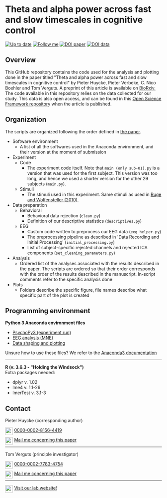 # Theta and alpha power across fast and slow timescales in cognitive control

[![Up to date](https://img.shields.io/github/last-commit/phuycke/alpha_theta_timescales)](https://img.shields.io/github/last-commit/phuycke/alpha_theta_timescales)
[![Follow me](https://img.shields.io/twitter/follow/PieterHuycke?style=social)](https://twitter.com/PieterHuycke)
[![DOI paper](https://img.shields.io/badge/Paper-https%3A%2F%2Fdoi.org%2F10.1111%2Fejn.15320-blue)](https://doi.org/10.1111/ejn.15320)
[![DOI data](https://img.shields.io/badge/Data-%20%20https%3A%2F%2Fdoi.org%2F10.5281%2Fzenodo.4659714-blue)](https://doi.org/10.5281/zenodo.4659714)

## Overview

This GitHub repository contains the code used for the analysis and plotting done in the paper titled "Theta and alpha power across fast and slow timescales in cognitive control" by Pieter Huycke, Pieter Verbeke, C. Nico Boehler and Tom Verguts. A preprint of this article is available on [BioRxiv.](https://doi.org/10.1101/2020.08.21.259341) The code available in this repository relies on the data collected for our study. This data is also open access, and can be found in this [Open Science Framework repository](https://osf.io/2q5eh/) when the article is published. 

## Organization

The scripts are organized following the order defined in [the paper](https://doi.org/10.1101/2020.08.21.259341).

- Software environment
    * A list of all the softwares used in the Anaconda environment, and their version at the moment of submission
- Experiment
    * Code
        - The experiment code itself. Note that ```main (only sub-01).py``` is a version that was used for the first subject. This version was too long, and hence we used a shorter version for the other 29 subjects (```main.py```).
    * Stimuli
        - The stimuli used in this experiment. Same stimuli as used in [Ruge and Wolfensteller (2010)](https://doi.org/10.1093/cercor/bhp228). 
- Data preparation
    * Behavioral
        - Behavioral data rejection (```clean.py```)
        - Definition of our descriptive statistics (```descriptives.py```)
    * EEG
        - Custom code written to preprocess our EEG data (```eeg_helper.py```)
        - The preprocessing pipeline as described in 'Data Recording and Initial Processing' (```initial_processing.py```)
        - List of subject-specific rejected channels and rejected ICA components (```set_cleaning_parameters.py```)
- Analysis
    * Ordered list of the analyses associated with the results described in the paper. The scripts are ordered so that their order corresponds with the order of the results described in the manuscript. In-script comments refer to the specific analysis done
- Plots
    * Folders describe the specific figure, file names describe what specific part of the plot is created

## Programming environment   

**Python 3 Anaconda environment files**
- [PsychoPy3 (experiment run)](https://github.com/phuycke/alpha_theta_timescales/blob/main/0.%20Software%20environment/psychopy.yml)
- [EEG analysis (MNE)](https://github.com/phuycke/alpha_theta_timescales/blob/main/0.%20Software%20environment/mne.yml)
- [Data shaping and plotting](https://github.com/phuycke/alpha_theta_timescales/blob/main/0.%20Software%20environment/analysis.yml)

Unsure how to use these files? We refer to the [Anaconda3 documentation](https://docs.conda.io/projects/conda/en/latest/user-guide/tasks/manage-environments.html#creating-an-environment-from-an-environment-yml-file)

--- 

**R (v. 3.6.3 - "Holding the Windsock")**    
Extra packages needed:
- dplyr v. 1.02
- lme4 v. 1.1-26
- lmerTest v. 3.1-3

## Contact

Pieter Huycke (corresponding author)

<img src="https://upload.wikimedia.org/wikipedia/commons/thumb/0/06/ORCID_iD.svg/2048px-ORCID_iD.svg.png" alt="orcid logo" style="float:left;width:24px;height:24px;margin-right:5px"><a href="https://orcid.org/0000-0002-8156-4419">0000-0002-8156-4419</a>

<img src="https://encrypted-tbn0.gstatic.com/images?q=tbn:ANd9GcR_cTJMGw0u-6pa22rOEAxiIXcaOaGp-_PXxw&usqp=CAU" alt="mail logo" style="float:left;width:24px;height:24px;margin-right:5px"><a href="mailto:pieter.huycke@hotmail.com?Subject=EJN%20Paper%202021">Mail me concerning this paper</a>

---

Tom Verguts (principle investigator)

<img src="https://upload.wikimedia.org/wikipedia/commons/thumb/0/06/ORCID_iD.svg/2048px-ORCID_iD.svg.png" alt="orcid logo" style="float:left;width:24px;height:24px;margin-right:5px"><a href="https://orcid.org/0000-0002-7783-4754">0000-0002-7783-4754</a>

<img src="https://encrypted-tbn0.gstatic.com/images?q=tbn:ANd9GcR_cTJMGw0u-6pa22rOEAxiIXcaOaGp-_PXxw&usqp=CAU" alt="mail logo" style="float:left;width:24px;height:24px;margin-right:5px"><a href="mailto:Tom.Verguts@UGent.be?Subject=EJN%20Paper%202021">Mail me concerning this paper</a>

---

<img src="https://cdn.pixabay.com/photo/2019/09/12/13/47/pictogram-4471660_1280.png" alt="website logo" style="float:left;width:24px;height:24px;margin-right:5px"><a href="https://www.cogcomneurosci.com/">Visit our lab website!</a>
